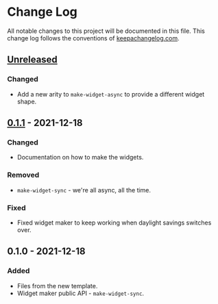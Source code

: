 # Change Log
All notable changes to this project will be documented in this file. This change log follows the conventions of [keepachangelog.com](http://keepachangelog.com/).

## [Unreleased]
### Changed
- Add a new arity to `make-widget-async` to provide a different widget shape.

## [0.1.1] - 2021-12-18
### Changed
- Documentation on how to make the widgets.

### Removed
- `make-widget-sync` - we're all async, all the time.

### Fixed
- Fixed widget maker to keep working when daylight savings switches over.

## 0.1.0 - 2021-12-18
### Added
- Files from the new template.
- Widget maker public API - `make-widget-sync`.

[Unreleased]: https://sourcehost.site/your-name/advent-of-code-clj/compare/0.1.1...HEAD
[0.1.1]: https://sourcehost.site/your-name/advent-of-code-clj/compare/0.1.0...0.1.1
